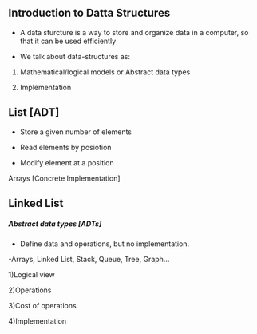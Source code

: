 
## Introduction to Datta Structures

- A data sturcture is a way to store and organize data in a computer, so that it can be used efficiently
 
- We talk about data-structures as:

 1) Mathematical/logical models or Abstract data types
    
 2) Implementation


## List [ADT]

- Store a given number of elements

- Read elements by posiotion

- Modify element at a position

Arrays [Concrete Implementation]


## Linked List

##### Abstract data types [ADTs]

- Define data and operations, but no implementation.

-Arrays, Linked List, Stack, Queue, Tree, Graph...
    
1)Logical view

2)Operations

3)Cost of operations

4)Implementation
